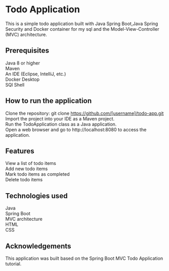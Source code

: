 # Todo Application
This is a simple todo application built with Java Spring Boot,Java Spring Security and Docker container for my sql and the Model-View-Controller (MVC) architecture.

## Prerequisites
Java 8 or higher \
Maven \
An IDE (Eclipse, IntelliJ, etc.) \
Docker Desktop \
SQl Shell 

## How to run the application
Clone the repository: git clone https://github.com/[username]/todo-app.git \
Import the project into your IDE as a Maven project. \
Run the TodoApplication class as a Java application. \
Open a web browser and go to http://localhost:8080 to access the application. 

## Features
View a list of todo items \
Add new todo items \
Mark todo items as completed \
Delete todo items 

## Technologies used
Java \
Spring Boot \
MVC architecture \
HTML \
CSS 

## Acknowledgements
This application was built based on the Spring Boot MVC Todo Application tutorial.
